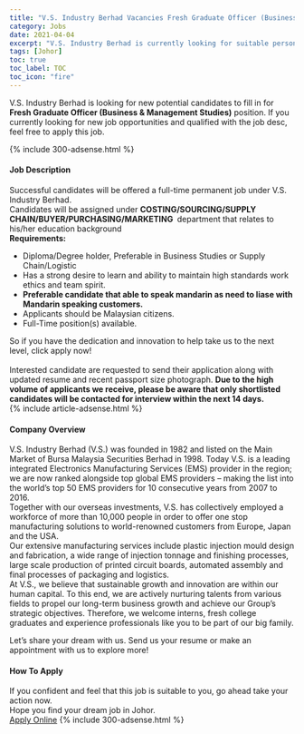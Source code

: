 ```yaml
---
title: "V.S. Industry Berhad Vacancies Fresh Graduate Officer (Business & Management Studies)" 
category: Jobs 
date: 2021-04-04 
excerpt: "V.S. Industry Berhad is currently looking for suitable person to fill in the Fresh Graduate Officer (Business & Management Studies) which based in Johor" 
tags: [Johor] 
toc: true 
toc_label: TOC 
toc_icon: "fire" 
--- 
```


<p>V.S. Industry Berhad is looking for new potential candidates to fill in for <b>Fresh Graduate Officer (Business & Management Studies)</b> position. If you currently looking for new job opportunities and qualified with the job desc, feel free to apply this job.
</p>{% include 300-adsense.html %} 
<div><div><h4>Job Description</h4></div><div><div><span><div><div>Successful candidates will be offered a full-time permanent job under V.S. Industry Berhad.</div><div>Candidates will be assigned under <strong>COSTING/</strong><b><strong>SOURCING</strong>/SUPPLY CHAIN/BUYER/PURCHASING/MARKETING&#160;</b>&#160;department that relates to his/her education background&#160;</div><div><div><strong>Requirements:</strong></div><ul><li>Diploma/Degree holder, Preferable in Business Studies or Supply Chain/Logistic</li><li>Has a strong desire to learn and ability to maintain high standards work ethics and team spirit.</li><li><strong>Preferable candidate that able to speak mandarin as need to liase with Mandarin speaking customers.</strong></li><li>Applicants should be Malaysian citizens.</li><li>Full-Time position(s) available.</li></ul><div>So if you have the dedication and innovation to help take us to the next level, click apply now!</div></div><div><div><br>Interested candidate are requested to send their application along with updated resume and recent passport size photograph. <strong>Due to the high volume of applicants we receive, please be aware that only shortlisted candidates will be contacted for interview within the next 14 days.</strong></div></div></div></span></div></div></div> 
{% include article-adsense.html %} 
<div><div><h4>Company Overview</h4></div><div><div><span><div><div>
<div>V.S. Industry Berhad (V.S.) was founded in 1982 and listed on the Main Market of Bursa Malaysia Securities Berhad in 1998. Today V.S. is a leading integrated Electronics Manufacturing Services (EMS) provider in the region; we are now ranked alongside top global EMS providers &#8211; making the list into the world&#8217;s top 50 EMS providers for 10 consecutive years from 2007 to 2016.</div>
<div>Together with our overseas investments, V.S. has collectively employed a workforce of more than 10,000 people in order to offer one stop manufacturing solutions to world-renowned customers from Europe, Japan and the USA.</div>
<div>Our extensive manufacturing services include plastic injection mould design and fabrication, a wide range of injection tonnage and finishing processes, large scale production of printed circuit boards, automated assembly and final processes of packaging and logistics.</div>
<div>At V.S., we believe that sustainable growth and innovation are within our human capital. To this end, we are actively nurturing talents from various fields to propel our long-term business growth and achieve our Group&#8217;s strategic objectives. Therefore, we welcome interns, fresh college graduates and experience professionals like you to be part of our big family.</div>


Let&#8217;s share your dream with us. Send us your resume or make an appointment with us to explore more!</div></div></span></div></div></div> 
#### How To Apply 
If you confident and feel that this job is suitable to you, go ahead take your action now. <br/> 
Hope you find your dream job in Johor. <br/> 
<a href="https://www.jobstreet.com.my/en/job/fresh-graduate-officer-business-management-studies-4522007?jobId=jobstreet-my-job-4522007&" class="btn btn--info" target="_blank" rel="nofollow noopenner">Apply Online</a> 
{% include 300-adsense.html %} 